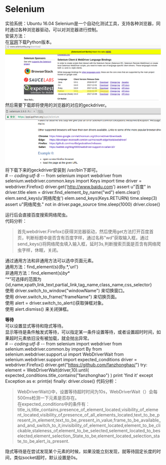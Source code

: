# Selenium
实验系统：Ubuntu 16.04
Selenium是一个自动化测试工具，支持各种浏览器，同时通过各种浏览器驱动，可以对浏览器进行控制。  
安装方法：  
在<a href = "http://www.seleniumhq.org">官网</a>下载Python版本。  
<img src = "img/seleniumInstall.png"/>  
然后需要下载即将使用的浏览器的对应的geckdriver。  
<img src = "img/seleniumGeckdriver.png"/>  
将下载下来的geckdriver安装到 /usr/bin下即可。  
	# -*- coding:utf-8 -*-
	from selenium import webdriver
	from selenium.webdriver.common.keys import Keys
	import time
	driver = webdriver.Firefox()
	driver.get('http://www.baidu.com')
	assert u"百度" in driver.title
	elem = driver.find_element_by_name("wd")
	elem.clear()
	elem.send_keys(u'网络爬虫')
	elem.send_keys(Keys.RETURN)
	time.sleep(3)
	assert u"网络爬虫." not in driver.page_source
	time.sleep(1000)
	driver.close()

运行后会直接百度搜索网络爬虫。  
代码分析：  
> 首先webdriver.Firefox()获得浏览器驱动，然后使用get方法打开百度首页，判断标题中是否含有百度字样，通过名称"wd"获取输入框，通过send_keys()将网络爬虫填入输入框，延时3s,判断搜索页面是否含有网络爬虫字样，休眠，关闭。  

通过通用方法和非通用方法可以选中页面元素。  
通用方法：find_element(s)(By.\*,'url')  
非通用方法：find_element(s)_by_\*  
“\*”可选择的范围为{id,name,xpath,link_text,partial_link,tag_name,class_name,css_selector}  
使用 driver.switch_to_window("windowName") 来切换窗口。  
使用 driver.switch_to_frame("frameName") 来切换页面。  
使用 alert = driver.switch_to_alert()获取弹框对象。  
使用 alert.dismiss() 来关闭弹框。  

<b>等待</b>  
可以设置显式等待和隐式等待。  
显示等待是条件触发式等待，可以指定某一条件设置等待，或者设置超时时间，如果超时元素依旧没有被加载，就会抛出异常。  
	# -*- coding:utf-8 -*-
	from selenium import webdriver
	from selenium.webdriver.common.by import By
	from selenium.webdriver.support.ui import WebDriverWait
	from selenium.webdriver.support import expected_conditions
	driver = webdriver.Firefox()
	driver.get("https://github.com/fanzhonghao/")
	try:
    	element = WebDriverWait(driver,10).until(
        	expected_conditions.title_contains("fanzhonghao")
    	)
    	print 'find it'
	except Exception as e:
    	print(e)
	finally:
    	driver.close()
代码分析：  
> WebDriverWait()中，设置等待超时时间为10s，WebDriverWait（）会每500ms检测一下元素是否存在。  
> 在expected_conditions中的条件有：
> title_is,title_contains,presence_of_element_located,visibility_of_element_located,visibility_of,presence_of_all_elements_located,text_to_be_present_in_element,text_to_be_present_in_value,frame_to_be_available_and_and_switch_to_it,invisibility_of_element_located,element_to_be_clickable,staleness_of,element_to_be_selected,selement_located_to_beselected,element_selection_State_to_be,element_located_selection_state_to_be,alert_is_present.  

隐式等待是在尝试发现某个元素的时候，如果没能立刻发现，就等待固定长度的时间，类似socket超时，默认设置是0s。  
